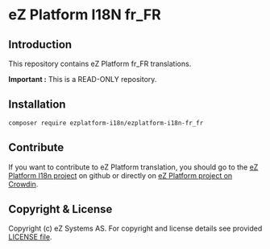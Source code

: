 # eZ Platform I18N fr_FR

## Introduction

This repository contains eZ Platform fr_FR translations.

**Important :** This is a READ-ONLY repository.

## Installation

    composer require ezplatform-i18n/ezplatform-i18n-fr_fr
    
## Contribute

If you want to contribute to eZ Platform translation, you should go to the [eZ Platform I18n project][ezplatform-i18n] 
on github or directly on [eZ Platform project on Crowdin][crowdin-ezplatform].

## Copyright & License

Copyright (c) eZ Systems AS. For copyright and license details see provided [LICENSE file][licence].
 
[ezplatform-i18n]: https://github.com/ezsystems/ezplatform-i18n
[crowdin-ezplatform]: https://crowdin.com/project/ezplatform
[licence]: https://github.com/ezsystems/ezplatform-i18n/blob/master/LICENCE
